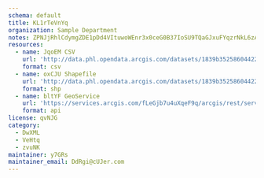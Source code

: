 ```yaml
---
schema: default
title: KL1rTeVnYq 
organization: Sample Department 
notes: ZPNJjRhlCdymgZDE1pDd4VItuwoWEnr3x0ceG0B37IoSU9TQaGJxuFYqzrNkL6zACqL kjF2vmQsfHhvB6PgnVc1t7wilSOp49b8 
resources:
  - name: JqoEM CSV
    url: 'http://data.phl.opendata.arcgis.com/datasets/1839b35258604422b0b520cbb668df0d_0.csv'
    format: csv
  - name: oxCJU Shapefile
    url: 'http://data.phl.opendata.arcgis.com/datasets/1839b35258604422b0b520cbb668df0d_0.zip'
    format: shp
  - name: bltYF GeoService
    url: 'https://services.arcgis.com/fLeGjb7u4uXqeF9q/arcgis/rest/services/Air_Monitoring_Stations/FeatureServer/0/query'
    format: api
license: qvNJG 
category:
  - DwXML 
  - VeHtq 
  - zvuNK 
maintainer: y7GRs  
maintainer_email: DdRgi@cUJer.com
---
```

